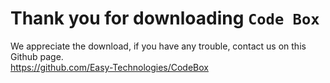 # Thank you for downloading ` Code Box `
We appreciate the download, if you have any trouble, contact us on this Github page. <br>
https://github.com/Easy-Technologies/CodeBox
